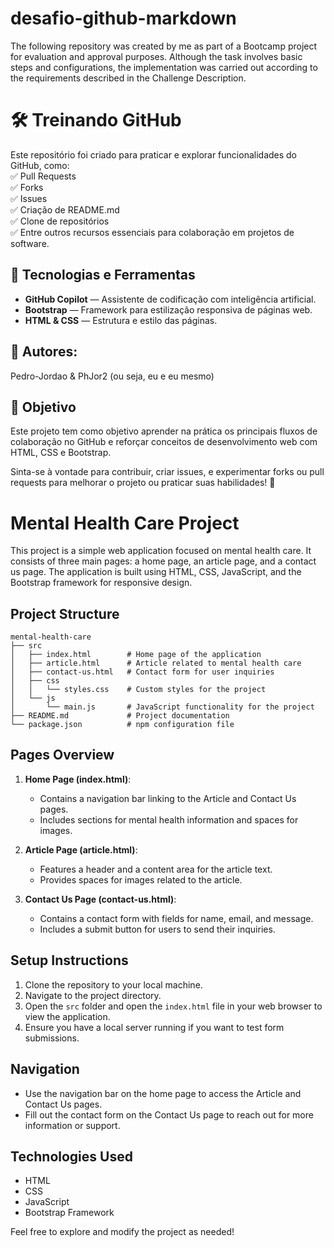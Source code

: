 # desafio-github-markdown
The following repository was created by me as part of a Bootcamp project for evaluation and approval purposes. Although the task involves basic steps and configurations, the implementation was carried out according to the requirements described in the Challenge Description.


# 🛠️ Treinando GitHub

Este repositório foi criado para praticar e explorar funcionalidades do GitHub, como:  
✅ Pull Requests  
✅ Forks  
✅ Issues  
✅ Criação de README.md  
✅ Clone de repositórios  
✅ Entre outros recursos essenciais para colaboração em projetos de software.

## 🚀 Tecnologias e Ferramentas

- **GitHub Copilot** — Assistente de codificação com inteligência artificial.  
- **Bootstrap** — Framework para estilização responsiva de páginas web.  
- **HTML & CSS** — Estrutura e estilo das páginas.

## 🚀 Autores:
Pedro-Jordao & PhJor2 (ou seja, eu e eu mesmo)
## 📌 Objetivo

Este projeto tem como objetivo aprender na prática os principais fluxos de colaboração no GitHub e reforçar conceitos de desenvolvimento web com HTML, CSS e Bootstrap.

Sinta-se à vontade para contribuir, criar issues, e experimentar forks ou pull requests para melhorar o projeto ou praticar suas habilidades! 🚀




# Mental Health Care Project

This project is a simple web application focused on mental health care. It consists of three main pages: a home page, an article page, and a contact us page. The application is built using HTML, CSS, JavaScript, and the Bootstrap framework for responsive design.

## Project Structure

```
mental-health-care
├── src
│   ├── index.html        # Home page of the application
│   ├── article.html      # Article related to mental health care
│   ├── contact-us.html   # Contact form for user inquiries
│   ├── css
│   │   └── styles.css    # Custom styles for the project
│   └── js
│       └── main.js       # JavaScript functionality for the project
├── README.md             # Project documentation
└── package.json          # npm configuration file
```

## Pages Overview

1. **Home Page (index.html)**: 
   - Contains a navigation bar linking to the Article and Contact Us pages.
   - Includes sections for mental health information and spaces for images.

2. **Article Page (article.html)**: 
   - Features a header and a content area for the article text.
   - Provides spaces for images related to the article.

3. **Contact Us Page (contact-us.html)**: 
   - Contains a contact form with fields for name, email, and message.
   - Includes a submit button for users to send their inquiries.

## Setup Instructions

1. Clone the repository to your local machine.
2. Navigate to the project directory.
3. Open the `src` folder and open the `index.html` file in your web browser to view the application.
4. Ensure you have a local server running if you want to test form submissions.

## Navigation

- Use the navigation bar on the home page to access the Article and Contact Us pages.
- Fill out the contact form on the Contact Us page to reach out for more information or support.

## Technologies Used

- HTML
- CSS
- JavaScript
- Bootstrap Framework

Feel free to explore and modify the project as needed!
